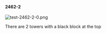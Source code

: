 #### 2462-2
![test-2462-2-0.png](https://github.com/lil-lab/nlvr/raw/master/nlvr/test/images/0/test-2462-2-0.png "test-2462-2-0.png")

There are 2 towers with a black block at the top